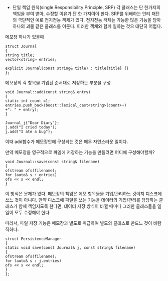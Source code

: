 - 단일 책임 원칙(single Responsibility Principle, SRP)
각 클래스는 단 한가지의 책임을 부여 받아, 수정할 이유가 단 한 가지여야 한다.
SRP를 위배하는 안티 패턴의 극단적인 예로 전지전능 객체가 있다. 
전지전능 객체는 가능한 많은 기능을 담아 하나의 괴물 같은 클래스를 이룬다.
이러한 객체와 함께 일하는 것으 대단히 어렵다.

메모장 하나가 있을때

```
struct Journal
{
string title;
vector<string> entries;

explicit Journal(const string& title) : title{title} {}
};
```

메모장의 각 항목을 기입된 순서대로 저장하는 부분을 구성
```
void Journal::add(const string& entry)
{
static int count =1;
entries.push_back(boost::lexical_cast<string>(count++)
+": " + entry);
}

Journal j{"Dear Diary"};
j.add("I cried today");
j.add("I ate a bug");
```
이때 add함수가 메모장안에 구성되는 것은 매우 자연스러운 일이다.

만약 메모장을 영구적으로 파일에 저장하는 기능을 만들려면 어디에 구성해야할까?
```
void Journal::save(const string& filename)
{
ofstream ofs(filename);
for (auto& s : entries)
ofs << s << endl;
}
```
이 방식은 문제가 있다. 메모장의 책임은 메모 항목들을 기입/관리하느 것이지 디스크에 쓰느 것이 아니다.
만약 디스크에 파일을 쓰는 기능을 데이터의 기입/관리를 담당하는 클래스가 함께 책임지도록 한다면,
데이터 저장 방식이 바뀔 때마다 그러한 클래스들을 일일이 모두 수정해야 한다.

따라서, 파일 저장 기능은 메모장과 별도로 취급하여 별도의 클래스로 만드느 것이 바람직하다.
```
struct PersistenceManager
{
static void save(const Journal& j, const string& filename)
{
ofstream ofs(filename);
for (auto& s : j.entries)
ofs << s << endl;
}
};
```


